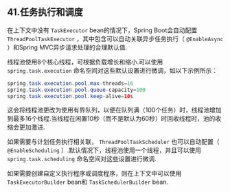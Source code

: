 ## 41.任务执行和调度

在上下文中没有 `TaskExecutor`  bean的情况下，Spring Boot会自动配置 `ThreadPoolTaskExecutor` ，其中包含可以自动关联异步任务执行（ `@EnableAsync` ）和Spring MVC异步请求处理的合理默认值.

线程池使用8个核心线程，可根据负载增长和缩小.可以使用 `spring.task.execution` 命名空间对这些默认设置进行微调，如以下示例所示：

```java
spring.task.execution.pool.max-threads=16
spring.task.execution.pool.queue-capacity=100
spring.task.execution.pool.keep-alive=10s
```

这会将线程池更改为使用有界队列，以便在队列满（100个任务）时，线程池增加到最多16个线程.当线程在闲置10秒（而不是默认为60秒）时回收线程时，池的收缩会更加激进.

如果需要与计划任务执行相关联， `ThreadPoolTaskScheduler` 也可以自动配置（ `@EnableScheduling` ）.默认情况下，线程池使用一个线程，并且可以使用 `spring.task.scheduling` 命名空间对这些设置进行微调.

如果需要创建自定义执行程序或调度程序，则在上下文中可以使用 `TaskExecutorBuilder`  bean和 `TaskSchedulerBuilder`  bean.
